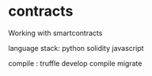 # contracts
Working with smartcontracts 

language stack: 
python
solidity
javascript

compile : 
truffle develop
      compile
      migrate
